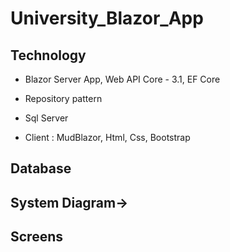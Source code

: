 # University_Blazor_App

Technology
----------
- Blazor Server App, Web API Core - 3.1, EF Core

- Repository pattern

- Sql Server

- Client : MudBlazor, Html, Css, Bootstrap


## Database

## System Diagram->

## Screens

